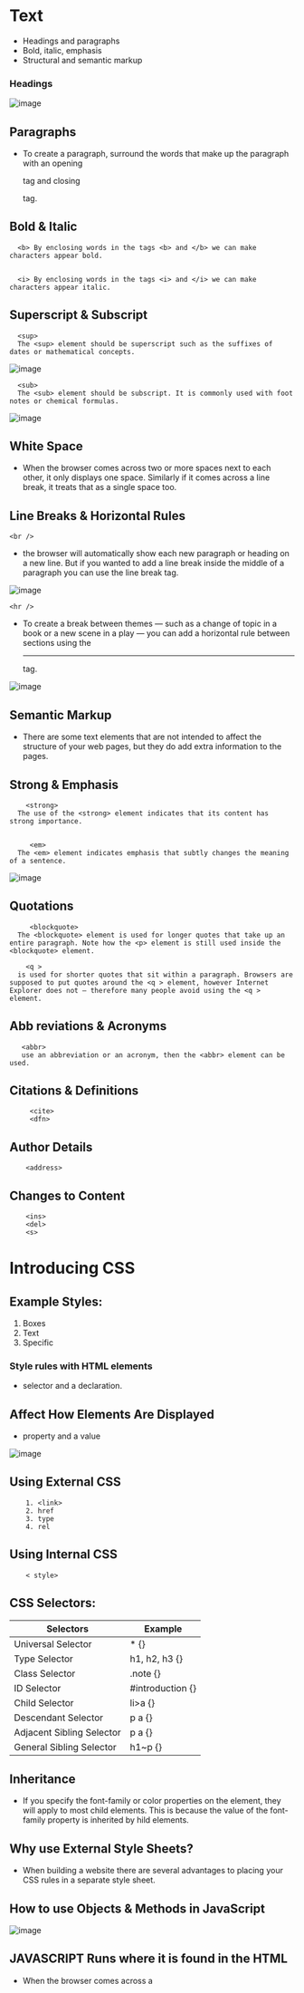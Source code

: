 


# Text
* Headings and paragraphs
* Bold, italic, emphasis
* Structural and semantic markup


### Headings

![image](https://neilpatel.com/wp-content/uploads/2015/08/image354.png)

## Paragraphs
* **<p>** To create a paragraph, surround the words that make up the paragraph with an opening **<p>** tag and closing **</p>** tag.

## Bold & Italic
      <b> By enclosing words in the tags <b> and </b> we can make characters appear bold.


      <i> By enclosing words in the tags <i> and </i> we can make characters appear italic.


## Superscript & Subscript
      <sup>
      The <sup> element should be superscript such as the suffixes of dates or mathematical concepts.


![image](https://image.freepik.com/free-icon/font-style-superscript_318-48415.jpg)


      <sub> 
      The <sub> element should be subscript. It is commonly used with foot notes or chemical formulas.


![image](https://upload.wikimedia.org/wikipedia/commons/thumb/6/6b/Format-subscript_i.svg/768px-Format-subscript_i.svg.png)

## White Space
* When the browser comes across two or more spaces next to each other, it only displays one space. Similarly if it comes across a line break, it treats that as a single space too.

## Line Breaks & Horizontal Rules
    <br />

  * the browser will automatically show each new paragraph or heading on a new line. But if you wanted to add a line break inside the middle of a paragraph you can use the line break tag.


![image](https://s3.ap-south-1.amazonaws.com/s3.studytonight.com/tutorials/uploads/pictures/1590818624-1.jpg)

    <hr />

  * To create a break between themes — such as a change of topic in a book or a new scene in a play — you can add a horizontal rule between sections using the **<hr />** tag.

![image](https://www.lifewire.com/thmb/6eci9CScMDlWiITp3mEGhmrKBMw=/960x640/filters:no_upscale():max_bytes(150000):strip_icc()/hr-tag-html4-5b55ca6b46e0fb0037704508.png)


## Semantic Markup
* There are some text elements that are not intended to affect the structure of your web pages, but they do add extra information to the pages.

## Strong & Emphasis
        <strong> 
      The use of the <strong> element indicates that its content has strong importance.


         <em>
      The <em> element indicates emphasis that subtly changes the meaning of a sentence.

![image](https://internetingishard.netlify.app/html-strong-emphasis-element-5b0eb2.c94cd79c.png)


## Quotations
         <blockquote>
      The <blockquote> element is used for longer quotes that take up an entire paragraph. Note how the <p> element is still used inside the <blockquote> element.

        <q >
      is used for shorter quotes that sit within a paragraph. Browsers are supposed to put quotes around the <q > element, however Internet Explorer does not — therefore many people avoid using the <q > element.

## Abb reviations & Acronyms
       <abbr>
       use an abbreviation or an acronym, then the <abbr> element can be used.

## Citations & Definitions
         <cite>
         <dfn>

## Author Details
        <address>

## Changes to Content
        <ins>
        <del>
        <s>



# Introducing CSS
## Example Styles:
1. Boxes
2. Text
3. Specific


### Style rules with HTML elements
* selector and a declaration.


## Affect How Elements Are Displayed
* property and a value

![image](https://www.tutorialrepublic.com/lib/images/css-selector.png)

## Using External CSS
        1. <link>
        2. href
        3. type
        4. rel

## Using Internal CSS
        < style>


## CSS Selectors:

|Selectors | Example |
|---|---|
|Universal Selector |  * {} |
| Type Selector | h1, h2, h3 {}  |
| Class Selector | .note {} |
| ID Selector | #introduction {} |
| Child Selector | li>a {} |
|Descendant Selector | p a {} |
|Adjacent Sibling Selector | p a {} |
|General Sibling Selector | h1~p {} |


## Inheritance
* If you specify the font-family or color properties on the **<body>** element, they will apply to most child elements. This is because the value of the font-family property is inherited by  hild elements.


## Why use External Style Sheets?
* When building a website there are several advantages to placing your CSS rules in a separate style sheet.



## How to use Objects & Methods in JavaScript

![image](https://data-flair.training/blogs/wp-content/uploads/sites/2/2019/08/Js-Dom-Tree.png)

## JAVASCRIPT Runs where it is found in the HTML
* When the browser comes across a **<script>** element, it stops to load the script and then checks to see if it needs to do anything.



### STATEMENTS
* each individual instruction or step is known as a statement. statements should end with a semicolon.

### COMMENTS
* You should write comments to explain what your code does. They help make your code easier to read and understand. This can help you and others who read your code.


### WHAT IS A VARIABLE?
* to temporarily store the bits of information.

### DATA TYPES
1. numeric data type
2. strings data type
3. boolean data types


### ARRAYS
* is a special type of variable. It does not just store one value; it stores a list of values.

#### EXPRESSIONS
* evaluates into (results in) a single value. Broadly speaking there are two types of expressions.

#### OPERATORS
* they allow programmers to create a single value from one or more values.

## Decision Making
* There are two components to a decision : 
1. An expression is evaluated, which returns a value. 
2. A conditional statement says what to do in a given situation.

## Logical Operators 
      1. && 
      2. || 
      3. !


## if statement
* checks a condition.
